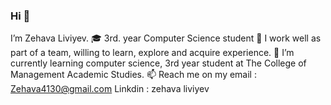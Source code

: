 ### Hi 👋 

I’m Zehava Liviyev. 
🎓 3rd. year Computer Science student
💪 I work well as part of a team, willing to learn, explore and acquire experience.
🌱 I’m currently learning computer science, 3rd year student at The College of Management Academic Studies. 
📫 Reach me on my email : Zehava4130@gmail.com Linkdin : zehava liviyev
